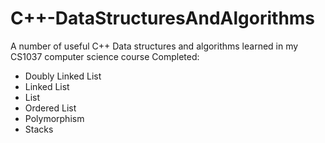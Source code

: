 # C++-DataStructuresAndAlgorithms
A number of useful C++ Data structures and algorithms learned in my CS1037 computer science course
Completed:
- Doubly Linked List
- Linked List
- List
- Ordered List
- Polymorphism
- Stacks

